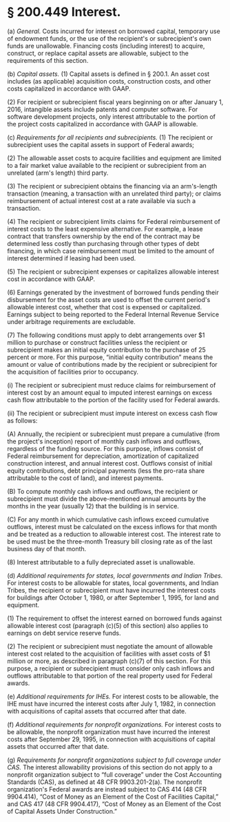 # § 200.449   Interest.

(a) *General.* Costs incurred for interest on borrowed capital, temporary use of endowment funds, or the use of the recipient's or subrecipient's own funds are unallowable. Financing costs (including interest) to acquire, construct, or replace capital assets are allowable, subject to the requirements of this section.


(b) *Capital assets.* (1) Capital assets is defined in § 200.1. An asset cost includes (as applicable) acquisition costs, construction costs, and other costs capitalized in accordance with GAAP.


(2) For recipient or subrecipient fiscal years beginning on or after January 1, 2016, intangible assets include patents and computer software. For software development projects, only interest attributable to the portion of the project costs capitalized in accordance with GAAP is allowable.


(c) *Requirements for all recipients and subrecipients.* (1) The recipient or subrecipient uses the capital assets in support of Federal awards;


(2) The allowable asset costs to acquire facilities and equipment are limited to a fair market value available to the recipient or subrecipient from an unrelated (arm's length) third party.


(3) The recipient or subrecipient obtains the financing via an arm's-length transaction (meaning, a transaction with an unrelated third party); or claims reimbursement of actual interest cost at a rate available via such a transaction.


(4) The recipient or subrecipient limits claims for Federal reimbursement of interest costs to the least expensive alternative. For example, a lease contract that transfers ownership by the end of the contract may be determined less costly than purchasing through other types of debt financing, in which case reimbursement must be limited to the amount of interest determined if leasing had been used.


(5) The recipient or subrecipient expenses or capitalizes allowable interest cost in accordance with GAAP.


(6) Earnings generated by the investment of borrowed funds pending their disbursement for the asset costs are used to offset the current period's allowable interest cost, whether that cost is expensed or capitalized. Earnings subject to being reported to the Federal Internal Revenue Service under arbitrage requirements are excludable.


(7) The following conditions must apply to debt arrangements over $1 million to purchase or construct facilities unless the recipient or subrecipient makes an initial equity contribution to the purchase of 25 percent or more. For this purpose, “initial equity contribution” means the amount or value of contributions made by the recipient or subrecipient for the acquisition of facilities prior to occupancy.


(i) The recipient or subrecipient must reduce claims for reimbursement of interest cost by an amount equal to imputed interest earnings on excess cash flow attributable to the portion of the facility used for Federal awards.


(ii) The recipient or subrecipient must impute interest on excess cash flow as follows:


(A) Annually, the recipient or subrecipient must prepare a cumulative (from the project's inception) report of monthly cash inflows and outflows, regardless of the funding source. For this purpose, inflows consist of Federal reimbursement for depreciation, amortization of capitalized construction interest, and annual interest cost. Outflows consist of initial equity contributions, debt principal payments (less the pro-rata share attributable to the cost of land), and interest payments.


(B) To compute monthly cash inflows and outflows, the recipient or subrecipient must divide the above-mentioned annual amounts by the months in the year (usually 12) that the building is in service.


(C) For any month in which cumulative cash inflows exceed cumulative outflows, interest must be calculated on the excess inflows for that month and be treated as a reduction to allowable interest cost. The interest rate to be used must be the three-month Treasury bill closing rate as of the last business day of that month.


(8) Interest attributable to a fully depreciated asset is unallowable.


(d) *Additional requirements for states, local governments and Indian Tribes.* For interest costs to be allowable for states, local governments, and Indian Tribes, the recipient or subrecipient must have incurred the interest costs for buildings after October 1, 1980, or after September 1, 1995, for land and equipment.


(1) The requirement to offset the interest earned on borrowed funds against allowable interest cost (paragraph (c)(5) of this section) also applies to earnings on debt service reserve funds.


(2) The recipient or subrecipient must negotiate the amount of allowable interest cost related to the acquisition of facilities with asset costs of $1 million or more, as described in paragraph (c)(7) of this section. For this purpose, a recipient or subrecipient must consider only cash inflows and outflows attributable to that portion of the real property used for Federal awards.


(e) *Additional requirements for IHEs.* For interest costs to be allowable, the IHE must have incurred the interest costs after July 1, 1982, in connection with acquisitions of capital assets that occurred after that date.


(f) *Additional requirements for nonprofit organizations.* For interest costs to be allowable, the nonprofit organization must have incurred the interest costs after September 29, 1995, in connection with acquisitions of capital assets that occurred after that date.


(g) *Requirements for nonprofit organizations subject to full coverage under CAS.* The interest allowability provisions of this section do not apply to a nonprofit organization subject to “full coverage” under the Cost Accounting Standards (CAS), as defined at 48 CFR 9903.201-2(a). The nonprofit organization's Federal awards are instead subject to CAS 414 (48 CFR 9904.414), “Cost of Money as an Element of the Cost of Facilities Capital,” and CAS 417 (48 CFR 9904.417), “Cost of Money as an Element of the Cost of Capital Assets Under Construction.”






